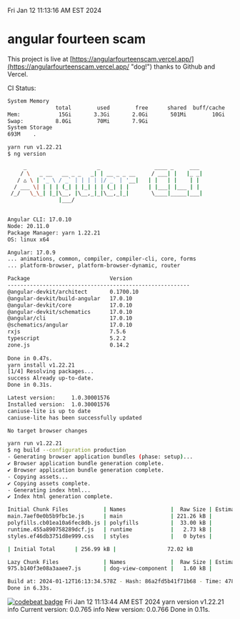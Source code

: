 Fri Jan 12 11:13:16 AM EST 2024

# angular fourteen scam


This project is live at [https://angularfourteenscam.vercel.app/](https://angularfourteenscam.vercel.app/ "dog!") thanks to Github and Vercel.

CI Status: 

```bash
System Memory
               total        used        free      shared  buff/cache   available
Mem:            15Gi       3.3Gi       2.0Gi       501Mi        10Gi        11Gi
Swap:          8.0Gi        70Mi       7.9Gi
System Storage
693M	.
```
```bash
yarn run v1.22.21
$ ng version

     _                      _                 ____ _     ___
    / \   _ __   __ _ _   _| | __ _ _ __     / ___| |   |_ _|
   / △ \ | '_ \ / _` | | | | |/ _` | '__|   | |   | |    | |
  / ___ \| | | | (_| | |_| | | (_| | |      | |___| |___ | |
 /_/   \_\_| |_|\__, |\__,_|_|\__,_|_|       \____|_____|___|
                |___/
    

Angular CLI: 17.0.10
Node: 20.11.0
Package Manager: yarn 1.22.21
OS: linux x64

Angular: 17.0.9
... animations, common, compiler, compiler-cli, core, forms
... platform-browser, platform-browser-dynamic, router

Package                         Version
---------------------------------------------------------
@angular-devkit/architect       0.1700.10
@angular-devkit/build-angular   17.0.10
@angular-devkit/core            17.0.10
@angular-devkit/schematics      17.0.10
@angular/cli                    17.0.10
@schematics/angular             17.0.10
rxjs                            7.5.6
typescript                      5.2.2
zone.js                         0.14.2
    
Done in 0.47s.
yarn install v1.22.21
[1/4] Resolving packages...
success Already up-to-date.
Done in 0.31s.
```
```bash
Latest version:     1.0.30001576
Installed version:  1.0.30001576
caniuse-lite is up to date
caniuse-lite has been successfully updated

No target browser changes
```
```bash
yarn run v1.22.21
$ ng build --configuration production
- Generating browser application bundles (phase: setup)...
✔ Browser application bundle generation complete.
✔ Browser application bundle generation complete.
- Copying assets...
✔ Copying assets complete.
- Generating index html...
✔ Index html generation complete.

Initial Chunk Files           | Names              |  Raw Size | Estimated Transfer Size
main.7aef0e0b5b9fbc1e.js      | main               | 221.26 kB |                60.08 kB
polyfills.cb01ea10a6fec8db.js | polyfills          |  33.00 kB |                10.66 kB
runtime.455a890758289dcf.js   | runtime            |   2.73 kB |                 1.27 kB
styles.ef46db3751d8e999.css   | styles             |   0 bytes |                       -

| Initial Total      | 256.99 kB |                72.02 kB

Lazy Chunk Files              | Names              |  Raw Size | Estimated Transfer Size
975.b140f3e08a3aaee7.js       | dog-view-component |   1.60 kB |               803 bytes

Build at: 2024-01-12T16:13:34.578Z - Hash: 86a2fd5b41f71b68 - Time: 4789ms
Done in 6.33s.
```
[![codebeat badge](https://codebeat.co/badges/8cb3c84a-d002-4f78-98dd-3540260c751a)](https://codebeat.co/projects/github-com-kfedora-angularfourteenscam-master)
Fri Jan 12 11:13:44 AM EST 2024
yarn version v1.22.21
info Current version: 0.0.765
info New version: 0.0.766
Done in 0.11s.
